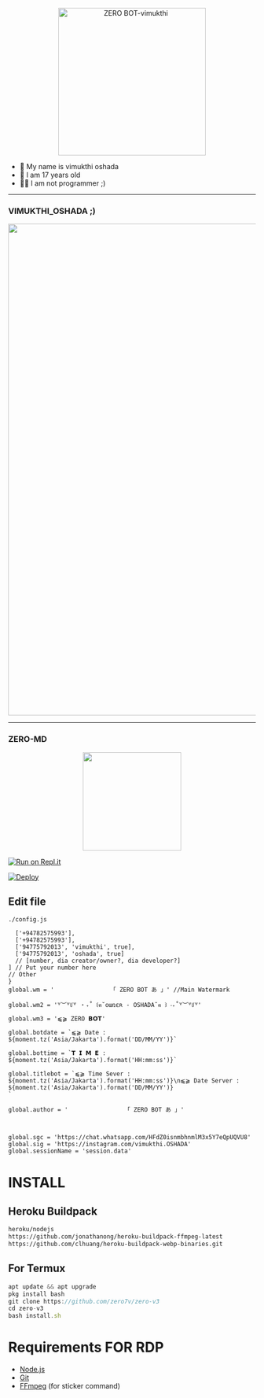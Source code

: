 <p align="center">
<img src="https://telegra.ph/file/1002f62834d0c24eecbf8.jpg" alt="ZERO BOT-vimukthi" width="300"/>
  
  
  
  <p align="center">

- 👤 My name is vimukthi oshada
- 💌 I am 17 years old 
- 👨‍💻 I am not programmer ;)

</p>

------

### VIMUKTHI_OSHADA ;)
<p align="center">
  <img src="https://github.com/zero7v/mr/blob/main/standard.gif"  width="1000" />
</p>

------

### ZERO-MD 
<p align="center">
  <img src="https://github.com/zero7v/mr/blob/main/standard%20(1).gif"  width="200" />
</p>

[![Run on Repl.it](https://repl.it/badge/github/phaticusthiccy/WhatsAsenaDuplicated)](https://replit.com/@vimukthioshada3/ZERO-MD?outputonly=1&lite=1#index.js)

[![Deploy](https://www.herokucdn.com/deploy/button.svg)](https://dashboard.heroku.com/new-app?button-url=https://github.com/zero7v/zero-v3)

## Edit file
`./config.js`
```global.owner = [
  ['+94782575993'],
  ['+94782575993'],
  ['94775792013', 'vimukthi', true],
  ['94775792013', 'oshada', true]
  // [number, dia creator/owner?, dia developer?]
] // Put your number here
// Other
}
global.wm = '                「 ZERO BOT あ⁩ 」' //Main Watermark

global.wm2 = '꒷︶꒷꒥꒷ ‧₊˚ ꒰ฅ˘օառɛʀ - OSHADA˘ฅ ꒱ ‧₊˚꒷︶꒷꒥꒷'

global.wm3 = '⫹⫺ ZERO 𝗕𝗢𝗧'

global.botdate = `⫹⫺ Date :  ${moment.tz('Asia/Jakarta').format('DD/MM/YY')}`

global.bottime = `𝗧 𝗜 𝗠 𝗘 : ${moment.tz('Asia/Jakarta').format('HH:mm:ss')}`

global.titlebot = `⫹⫺ Time Sever : ${moment.tz('Asia/Jakarta').format('HH:mm:ss')}\n⫹⫺ Date Server :  ${moment.tz('Asia/Jakarta').format('DD/MM/YY')}
`

global.author = '                「 ZERO BOT あ⁩ 」'



global.sgc = 'https://chat.whatsapp.com/HFdZ0isnmbhnmlM3x5Y7eQpUQVU8'
global.sig = 'https://instagram.com/vimukthi.OSHADA'
global.sessionName = 'session.data'
```

# INSTALL
## Heroku Buildpack
```bash
heroku/nodejs
https://github.com/jonathanong/heroku-buildpack-ffmpeg-latest
https://github.com/clhuang/heroku-buildpack-webp-binaries.git
```
## For Termux
```ts
apt update && apt upgrade
pkg install bash
git clone https://github.com/zero7v/zero-v3
cd zero-v3
bash install.sh
```




# Requirements FOR RDP
* [Node.js](https://nodejs.org/en/)
* [Git](https://git-scm.com/downloads)
* [FFmpeg](https://github.com/BtbN/FFmpeg-Builds/releases/download/autobuild-2020-12-08-13-03/ffmpeg-n4.3.1-26-gca55240b8c-win64-gpl-4.3.zip) (for sticker command)
